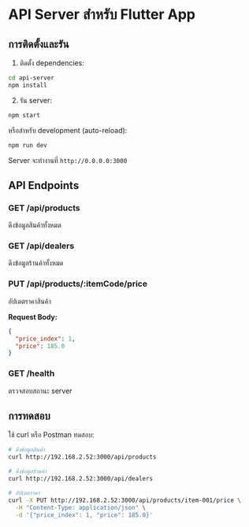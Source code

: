 # API Server สำหรับ Flutter App

## การติดตั้งและรัน

1. ติดตั้ง dependencies:
```bash
cd api-server
npm install
```

2. รัน server:
```bash
npm start
```

หรือสำหรับ development (auto-reload):
```bash
npm run dev
```

Server จะทำงานที่ `http://0.0.0.0:3000`

## API Endpoints

### GET /api/products
ดึงข้อมูลสินค้าทั้งหมด

### GET /api/dealers  
ดึงข้อมูลร้านค้าทั้งหมด

### PUT /api/products/:itemCode/price
อัปเดตราคาสินค้า

**Request Body:**
```json
{
  "price_index": 1,
  "price": 185.0
}
```

### GET /health
ตรวจสอบสถานะ server

## การทดสอบ

ใช้ curl หรือ Postman ทดสอบ:

```bash
# ดึงข้อมูลสินค้า
curl http://192.168.2.52:3000/api/products

# ดึงข้อมูลร้านค้า
curl http://192.168.2.52:3000/api/dealers

# อัปเดตราคา
curl -X PUT http://192.168.2.52:3000/api/products/item-001/price \
  -H "Content-Type: application/json" \
  -d '{"price_index": 1, "price": 185.0}'
```